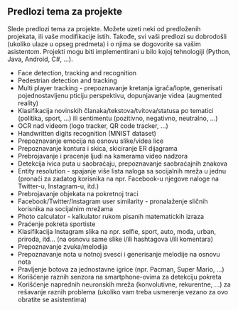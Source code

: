 ## Predlozi tema za projekte

Slede predlozi tema za projekte. Možete uzeti neki od predloženih projekata, ili vaše modifikacije istih. Takođe, svi vaši predlozi su dobrodošli (ukoliko ulaze u opseg predmeta) i o njima se dogovorite sa vašim asistentom.
Projekti mogu biti implementirani u bilo kojoj tehnologiji (Python, Java, Android, C#, ...).


* Face detection, tracking and recognition
* Pedestrian detection and tracking
* Multi player tracking - prepoznavanje kretanja igrača/lopte, generisati pojednostavljenu pticiju perspektivu, dopunjavanje videa (augmented reality)
* Klasifikacija novinskih članaka/tekstova/tvitova/statusa po tematici (politika, sport, ...) ili sentimentu (pozitivno, negativno, neutralno, ...)
* OCR nad videom (logo tracker, QR code tracker, ...)
* Handwritten digits recognition (MNIST dataset)
* Prepoznavanje emocija na osnovu slike/videa lice
* Prepoznavanje kontura i skica, skiciranje ER dijagrama
* Prebrojavanje i pracenje ljudi na kamerama video nadzora
* Detekcija ivica puta u saobraćaju, prepoznavanje saobraćajnih znakova
* Entity resolution - spajanje više lista naloga sa socijalnih  mreža u jednu (pronaći za zadatog korisnika na npr. Facebook-u njegove naloge na Twitter-u, Instagram-u, itd.)
* Prebrojavanje objekata na pokretnoj traci
* Facebook/Twitter/Instagram user similarity - pronalaženje sličnih korisnika na socijalnim mrežama
* Photo calculator - kalkulator rukom pisanih matematickih izraza
* Praćenje pokreta sportiste
* Klasifikacija Instagram slika na npr. selfie, sport, auto, moda, urban, priroda, itd... (na osnovu same slike i/ili hashtagova i/ili komentara)
* Prepoznavanje zvuka/melodija
* Prepoznavanje nota u notnoj svesci i generisanje melodije na osnovu nota
* Pravljenje botova za jednostavne igrice (npr. Pacman, Super Mario, ...)
* Korišćenje raznih senzora na smartphone-ovima za detekciju pokreta
* Korišćenje naprednih neuronskih mreža (konvolutivne, rekurentne, ...) za rešavanje raznih problema (ukoliko vam treba usmerenje vezano za ovo obratite se asistentima)